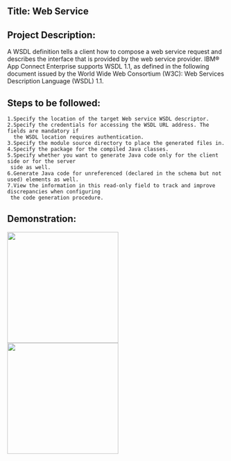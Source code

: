 ## Title: Web Service 

## Project Description: 
A WSDL definition tells a client how to compose a web service request and describes the interface that is provided by the web service provider.
IBM® App Connect Enterprise supports WSDL 1.1, as defined in the following document issued by the World Wide Web Consortium (W3C): Web Services
Description Language (WSDL) 1.1.

## Steps to be followed: 
 ```
 1.Specify the location of the target Web service WSDL descriptor.
 2.Specify the credentials for accessing the WSDL URL address. The fields are mandatory if
   the WSDL location requires authentication.
 3.Specify the module source directory to place the generated files in.
 4.Specify the package for the compiled Java classes.
 5.Specify whether you want to generate Java code only for the client side or for the server
  side as well.
 6.Generate Java code for unreferenced (declared in the schema but not used) elements as well.
 7.View the information in this read-only field to track and improve discrepancies when configuring
  the code generation procedure.
```

## Demonstration:
<img src="https://static1.smartbear.co/soapui/media/images/stories/soapwsdl/wsdl-service-wsdl-content-tab.png" width="256"/>
<img src="https://codeahoy.com/img/books/soap/wsdl-2-building-blocks.png" width="256"/>
